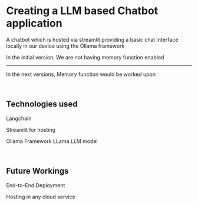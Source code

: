 <h1>Creating a LLM based Chatbot application</h1>
A chatbot which is hosted via streamlit providing a basic chat interface locally in our device using the Ollama framework
<p>In the initial version, We are not having memory function enabled</p>
<hr>
<p>In the next versions, Memory function would be worked upon</p>
<br>
<h2>Technologies used</h2>
<p> Langchain</p>
<p> Streamlit for hosting</p>
<p> Ollama Framework LLama LLM model </p>
<br>
<h2>Future Workings</h2>
<p>End-to-End Deployment</p>
<p>Hosting in any cloud service</p>
